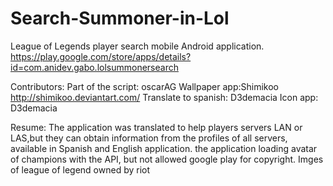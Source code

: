 # Search-Summoner-in-Lol
League of Legends player search mobile Android application.  https://play.google.com/store/apps/details?id=com.anidev.gabo.lolsummonersearch


Contributors:
  Part of the script: oscarAG
  Wallpaper app:Shimikoo http://shimikoo.deviantart.com/
  Translate to spanish: D3demacia
  Icon app: D3demacia
      
  Resume:
  The application was translated to help players servers LAN or LAS,but they can obtain information from the profiles of all     servers, available in Spanish and English application.
the application loading avatar of champions with the API, but not allowed google play for copyright.
Imges of league of legend owned by riot

